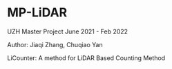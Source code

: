 # MP-LiDAR

UZH Master Project June 2021 - Feb 2022

Author: Jiaqi Zhang, Chuqiao Yan 

LiCounter: A method for LiDAR Based Counting Method 
